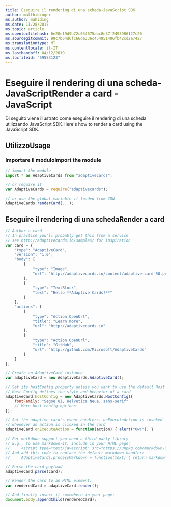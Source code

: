```yaml
---
title: Eseguire il rendering di una scheda-JavaScript SDK
author: matthidinger
ms.author: mahiding
ms.date: 11/28/2017
ms.topic: article
ms.openlocfilehash: 6e20e19d9b72c034675abc8e37f2493986127c20
ms.sourcegitcommit: 99c7b64d6fc66da336c454951406fb42cd2a7427
ms.translationtype: MT
ms.contentlocale: it-IT
ms.lasthandoff: 04/12/2019
ms.locfileid: "59553123"
---
```

# <a name="render-a-card---javascript"></a><span data-ttu-id="9b861-102">Eseguire il rendering di una scheda-JavaScript</span><span class="sxs-lookup"><span data-stu-id="9b861-102">Render a card - JavaScript</span></span>

<span data-ttu-id="9b861-103">Di seguito viene illustrato come eseguire il rendering di una scheda utilizzando JavaScript SDK.</span><span class="sxs-lookup"><span data-stu-id="9b861-103">Here's how to render a card using the JavaScript SDK.</span></span>

## <a name="usage"></a><span data-ttu-id="9b861-104">Utilizzo</span><span class="sxs-lookup"><span data-stu-id="9b861-104">Usage</span></span>

### <a name="import-the-module"></a><span data-ttu-id="9b861-105">Importare il modulo</span><span class="sxs-lookup"><span data-stu-id="9b861-105">Import the module</span></span>

```js
// import the module
import * as AdaptiveCards from "adaptivecards";

// or require it
var AdaptiveCards = require("adaptivecards");

// or use the global variable if loaded from CDN
AdaptiveCards.renderCard(...);
```

## <a name="render-a-card"></a><span data-ttu-id="9b861-106">Eseguire il rendering di una scheda</span><span class="sxs-lookup"><span data-stu-id="9b861-106">Render a card</span></span>

```js
// Author a card
// In practice you'll probably get this from a service
// see http://adaptivecards.io/samples/ for inspiration
var card = {
    "type": "AdaptiveCard",
    "version": "1.0",
    "body": [
        {
            "type": "Image",
            "url": "http://adaptivecards.io/content/adaptive-card-50.png"
        },
        {
            "type": "TextBlock",
            "text": "Hello **Adaptive Cards!**"
        }
    ],
    "actions": [
        {
            "type": "Action.OpenUrl",
            "title": "Learn more",
            "url": "http://adaptivecards.io"
        },
        {
            "type": "Action.OpenUrl",
            "title": "GitHub",
            "url": "http://github.com/Microsoft/AdaptiveCards"
        }
    ]
};

// Create an AdaptiveCard instance
var adaptiveCard = new AdaptiveCards.AdaptiveCard();

// Set its hostConfig property unless you want to use the default Host Config
// Host Config defines the style and behavior of a card
adaptiveCard.hostConfig = new AdaptiveCards.HostConfig({
    fontFamily: "Segoe UI, Helvetica Neue, sans-serif"
    // More host config options
});

// Set the adaptive card's event handlers. onExecuteAction is invoked
// whenever an action is clicked in the card
adaptiveCard.onExecuteAction = function(action) { alert("Ow!"); }

// For markdown support you need a third-party library
// E.g., to use markdown-it, include in your HTML page:
//     <script type="text/javascript" src="https://unpkg.com/markdown-it/dist/markdown-it.js"></script>
// And add this code to replace the default markdown handler:
//     AdaptiveCards.processMarkdown = function(text) { return markdownit().render(text); }

// Parse the card payload
adaptiveCard.parse(card);

// Render the card to an HTML element:
var renderedCard = adaptiveCard.render();

// And finally insert it somewhere in your page:
document.body.appendChild(renderedCard);
```